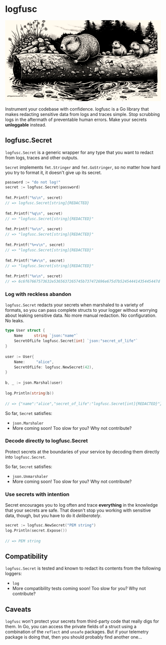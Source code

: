 # logfusc

![A family of gophers riding a log down a river](images/logging-gophers.jpg)

Instrument your codebase with confidence. logfusc is a Go library that makes
redacting sensitive data from logs and traces simple. Stop scrubbing logs in the
aftermath of preventable human errors. Make your secrets **unloggable** instead.

## logfusc.Secret

`logfusc.Secret` is a generic wrapper for any type that you want to redact from
logs, traces and other outputs.

`Secret` implements `fmt.Stringer` and `fmt.GoStringer`, so no matter how hard
you try to format it, it doesn't give up its secret.

```go
password := "do not log!"
secret := logfusc.Secret(password)

fmt.Printf("%s\n", secret)
// => logfusc.Secret[string]{REDACTED}

fmt.Printf("%q\n", secret)
// => "logfusc.Secret[string]{REDACTED}"

fmt.Printf("%v\n", secret)
// => "logfusc.Secret[string]{REDACTED}"

fmt.Printf("%+v\n", secret)
// => "logfusc.Secret[string]{REDACTED}"

fmt.Printf("%#v\n", secret)
// => "logfusc.Secret[string]{REDACTED}"

fmt.Printf("%x\n", secret)
// => 6c6f67667573632e5365637265745b737472696e675d7b52454441435445447d == logfusc.Secret[string]{REDACTED}
```

### Log with reckless abandon

`logfusc.Secret` redacts your secrets when marshaled to a variety of formats, so
you can pass complete structs to your logger without worrying about leaking
sensitive data. No more manual redaction. No configuration. No leaks.

```go
type User struct {
    Name     string `json:"name"`
    SecretOfLife logfusc.Secret[int] `json:"secret_of_life"`
}

user := User{
    Name:     "alice",
    SecretOfLife: logfusc.NewSecret(42),
}

b, _ := json.Marshal(user)

log.Println(string(b))

// => {"name":"alice","secret_of_life":"logfusc.Secret[int]{REDACTED}"}
```

So far, `Secret` satisfies:
- `json.Marshaler`
- More coming soon! Too slow for you? Why not contribute?

### Decode directly to logfusc.Secret

Protect secrets at the boundaries of your service by decoding them directly into `logfusc.Secret`.

So far, `Secret` satisfies:
- `json.Unmarshaler`
- More coming soon! Too slow for you? Why not contribute?

### Use secrets with intention

Secret encourages you to log often and trace **everything** in the knowledge
that your secrets are safe. That doesn't stop you working with sensitive data,
though, but you have to do it *deliberately*.

```go
secret := logfusc.NewSecret("PEM string")
log.Println(secret.Expose())

// => PEM string
```

## Compatibility

`logfusc.Secret` is tested and known to redact its contents from the following
loggers:
- `log`
- More compatibility tests coming soon! Too slow for you? Why not contribute?

## Caveats

`logfusc` won't protect your secrets from third-party code that really digs for
them. In Go, you can access the private fields of a struct using a combination
of the `reflect` and `unsafe` packages. But if your telemetry package is doing
that, then you should probably find another one...
